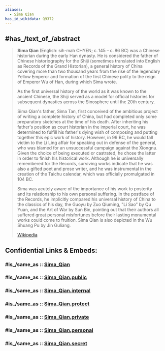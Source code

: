 ```yaml
---
aliases:
  - Sima Qian
has_id_wikidata: Q9372
---
```



## #has_/text_of_/abstract 

> **Sima Qian** (English:  sih-mah CHYEN; c. 145 – c. 86 BC) 
> was a Chinese historian during the early Han dynasty. 
> He is considered the father of Chinese historiography for the Shiji 
> (sometimes translated into English as Records of the Grand Historian), 
> a general history of China covering more than two thousand years 
> from the rise of the legendary Yellow Emperor and formation of the first Chinese polity 
> to the reign of Emperor Wu of Han, during which Sima wrote. 
> 
> As the first universal history of the world as it was known to the ancient Chinese, 
> the Shiji served as a model for official histories for subsequent dynasties across the Sinosphere 
> until the 20th century.
>
> Sima Qian's father, Sima Tan, first conceived of the ambitious project of writing a complete history of China, but had completed only some preparatory sketches at the time of his death. After inheriting his father's position as court historian in the imperial court, he was determined to fulfill his father's dying wish of composing and putting together this epic work of history. However, in 99 BC, he would fall victim to the Li Ling affair for speaking out in defense of the general, who was blamed for an unsuccessful campaign against the Xiongnu. Given the choice of being executed or castrated, he chose the latter in order to finish his historical work. Although he is universally remembered for the Records, surviving works indicate that he was also a gifted poet and prose writer, and he was instrumental in the creation of the Taichu calendar, which was officially promulgated in 104 BC.
>
> Sima was acutely aware of the importance of his work to posterity and its relationship to his own personal suffering. In the postface of the Records, he implicitly compared his universal history of China to the classics of his day, the Guoyu by Zuo Qiuming, "Li Sao" by Qu Yuan, and the Art of War by Sun Bin, pointing out that their authors all suffered great personal misfortunes before their lasting monumental works could come to fruition. Sima Qian is also depicted in the Wu Shuang Pu by Jin Guliang.
>
> [Wikipedia](https://en.wikipedia.org/wiki/Sima%20Qian)


## Confidential Links & Embeds: 

### #is_/same_as :: [Sima_Qian](Sima_Qian.md) 

### #is_/same_as :: [Sima_Qian.public](/_public/bio/People/Historian/Sima_Qian.public.md) 

### #is_/same_as :: [Sima_Qian.internal](/_internal/bio/People/Historian/Sima_Qian.internal.md) 

### #is_/same_as :: [Sima_Qian.protect](/_protect/bio/People/Historian/Sima_Qian.protect.md) 

### #is_/same_as :: [Sima_Qian.private](/_private/bio/People/Historian/Sima_Qian.private.md) 

### #is_/same_as :: [Sima_Qian.personal](/_personal/bio/People/Historian/Sima_Qian.personal.md) 

### #is_/same_as :: [Sima_Qian.secret](/_secret/bio/People/Historian/Sima_Qian.secret.md)

